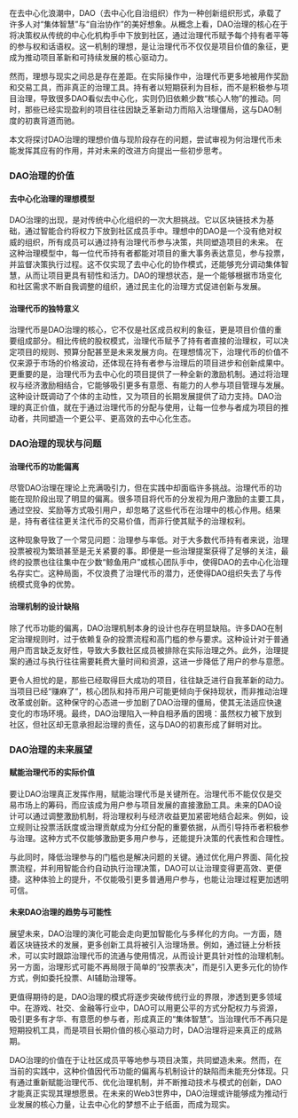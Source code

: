 在去中心化浪潮中，DAO（去中心化自治组织）作为一种创新组织形式，承载了许多人对“集体智慧”与“自治协作”的美好想象。从概念上看，DAO治理的核心在于将决策权从传统的中心化机构手中下放到社区，通过治理代币赋予每个持有者平等的参与权和话语权。这一机制的理想，是让治理代币不仅仅是项目价值的象征，更成为推动项目革新和可持续发展的核心驱动力。

然而，理想与现实之间总是存在差距。在实际操作中，治理代币更多地被用作奖励和交易工具，而非真正的治理工具。持有者以短期获利为目标，而不是积极参与项目治理，导致很多DAO看似去中心化，实则仍旧依赖少数“核心人物”的推动。同时，那些已经实现盈利的项目往往因缺乏革新动力而陷入治理僵局，这与DAO制度的初衷背道而驰。

本文将探讨DAO治理的理想价值与现阶段存在的问题，尝试审视为何治理代币未能发挥其应有的作用，并对未来的改进方向提出一些初步思考。

### DAO治理的价值
#### 去中心化治理的理想模型
DAO治理的出现，是对传统中心化组织的一次大胆挑战。它以区块链技术为基础，通过智能合约将权力下放到社区成员手中。理想中的DAO是一个没有绝对权威的组织，所有成员可以通过持有治理代币参与决策，共同塑造项目的未来。
在这种治理模型中，每一位代币持有者都能对项目的重大事务表达意见，参与投票，并监督决策执行过程。这不仅实现了去中心化的协作模式，还能够充分调动集体智慧，从而让项目更具有韧性和活力。DAO的理想状态，是一个能够根据市场变化和社区需求不断自我调整的组织，通过民主化的治理方式促进创新与发展。

#### 治理代币的独特意义
治理代币是DAO治理的核心，它不仅是社区成员权利的象征，更是项目价值的重要组成部分。相比传统的股权模式，治理代币赋予了持有者直接的治理权，可以决定项目的规则、预算分配甚至是未来发展方向。在理想情况下，治理代币的价值不仅来源于市场的价格波动，还体现在持有者参与治理后的项目进步和创新成果中。
更重要的是，治理代币为去中心化的项目提供了一种全新的激励机制。通过将治理权与经济激励相结合，它能够吸引更多有意愿、有能力的人参与项目管理与发展。这种设计既调动了个体的主动性，又为项目的长期发展提供了动力支持。DAO治理的真正价值，就在于通过治理代币的分配与使用，让每一位参与者成为项目的推动者，共同塑造一个更公平、更高效的去中心化生态。

### DAO治理的现状与问题
#### 治理代币的功能偏离
尽管DAO治理在理论上充满吸引力，但在实践中却面临许多挑战。治理代币的功能在现阶段出现了明显的偏离。很多项目将代币的分发视为用户激励的主要工具，通过空投、奖励等方式吸引用户，却忽略了这些代币在治理中的核心作用。结果是，持有者往往更关注代币的交易价值，而非行使其赋予的治理权利。

这种现象导致了一个常见问题：治理参与率低。对于大多数代币持有者来说，治理投票被视为繁琐甚至是无关紧要的事。即便是一些治理提案获得了足够的关注，最终的投票也往往集中在少数“鲸鱼用户”或核心团队手中，使得DAO的去中心化治理名存实亡。这种局面，不仅浪费了治理代币的潜力，还使得DAO组织失去了与传统模式竞争的优势。

#### 治理机制的设计缺陷
除了代币功能的偏离，DAO治理机制本身的设计也存在明显缺陷。许多DAO在制定治理规则时，过于依赖复杂的投票流程和高门槛的参与要求。这种设计对于普通用户而言缺乏友好性，导致大多数社区成员被排除在实际治理之外。此外，治理提案的通过与执行往往需要耗费大量时间和资源，这进一步降低了用户的参与意愿。

更令人担忧的是，那些已经取得巨大成功的项目，往往缺乏进行自我革新的动力。当项目已经“赚麻了”，核心团队和持币用户可能更倾向于保持现状，而非推动治理改革或创新。这种保守的心态进一步加剧了DAO治理的僵局，使其无法适应快速变化的市场环境。最终，DAO治理陷入一种自相矛盾的困境：虽然权力被下放到社区，但社区却无意承担起治理的责任，这与DAO的初衷形成了鲜明对比。

### DAO治理的未来展望
#### 赋能治理代币的实际价值
要让DAO治理真正发挥作用，赋能治理代币是关键所在。治理代币不能仅仅是交易市场上的筹码，而应该成为用户参与项目发展的直接激励工具。未来的DAO设计可以通过调整激励机制，将治理权利与经济收益更加紧密地结合起来。例如，设立规则让投票活跃度或治理贡献成为分红分配的重要依据，从而引导持币者积极参与治理。这种方式不仅能够激励更多用户参与，还能提升决策的代表性和合理性。

与此同时，降低治理参与的门槛也是解决问题的关键。通过优化用户界面、简化投票流程，并利用智能合约自动执行治理决策，DAO可以让治理变得更高效、更便捷。这种体验上的提升，不仅能吸引更多普通用户参与，也能让治理过程更加透明可信。

#### 未来DAO治理的趋势与可能性
展望未来，DAO治理的演化可能会走向更加智能化与多样化的方向。一方面，随着区块链技术的发展，更多创新工具将被引入治理场景。例如，通过链上分析技术，可以实时跟踪治理代币的流通与使用情况，从而设计更具针对性的治理机制。另一方面，治理形式可能不再局限于简单的“投票表决”，而是引入更多元化的协作方式，例如委托投票、AI辅助治理等。

更值得期待的是，DAO治理的模式将逐步突破传统行业的界限，渗透到更多领域中。在游戏、社交、金融等行业中，DAO可以用更公平的方式分配权力与资源，吸引更多有才华、有意愿的参与者，形成真正的“集体智慧”。当治理代币不再只是短期投机工具，而是项目长期价值的核心驱动力时，DAO治理将迎来真正的成熟期。

DAO治理的价值在于让社区成员平等地参与项目决策，共同塑造未来。然而，在当前的实践中，这种价值因代币功能的偏离与机制设计的缺陷而未能充分体现。只有通过重新赋能治理代币、优化治理机制，并不断推动技术与模式的创新，DAO才能真正实现其理想愿景。在未来的Web3世界中，DAO治理或许能够成为推动行业发展的核心力量，让去中心化的梦想不止于纸面，而成为现实。
